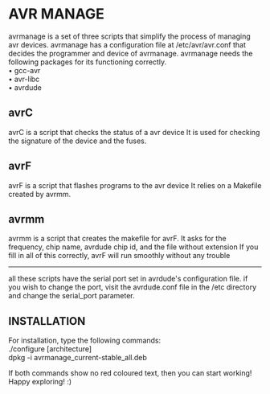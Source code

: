 AVR MANAGE
===============================================
avrmanage is a set of three scripts that simplify the process of managing avr devices.
avrmanage has a configuration file at /etc/avr/avr.conf that decides the programmer and device of avrmanage.
avrmanage needs the following packages for its functioning correctly.<br />
• gcc-avr <br />
• avr-libc <br />
• avrdude <br />

avrC
-----------------------------------------------
avrC is a script that checks the status of a avr device
It is used for checking the signature of the device and the fuses.

avrF
-----------------------------------------------
avrF is a script that flashes programs to the avr device
It relies on a Makefile created by avrmm.

avrmm
------------------------------------------------
avrmm is a script that creates the makefile for avrF.
It asks for the frequency, chip name, avrdude chip id, and the file without extension
If you fill in all of this correctly, avrF will run smoothly without any trouble

--------------------------------------------------------------------------------
all these scripts have the serial port set in avrdude's configuration file.
if you wish to change the port, visit the avrdude.conf file in the /etc directory and change the serial_port parameter.

INSTALLATION
---------------------------------------------------------------------------------
For installation, type the following commands:<br />
./configure [architecture] <br />
dpkg -i avrmanage_current-stable_all.deb <br />

If both commands show no red coloured text, then you can start working!<br />
Happy exploring! :)
